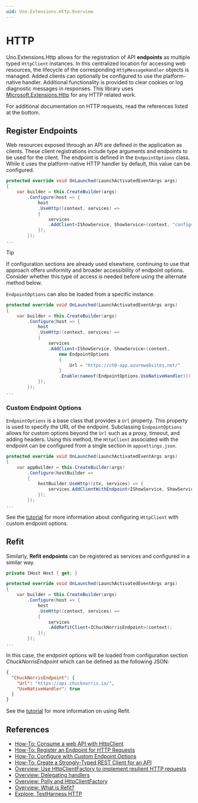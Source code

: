```yaml
---
uid: Uno.Extensions.Http.Overview
---
```

# HTTP

Uno.Extensions.Http allows for the registration of API **endpoints** as multiple typed `HttpClient` instances. In this centralized location for accessing web resources, the lifecycle of the corresponding `HttpMessageHandler` objects is managed. Added clients can optionally be configured to use the platform-native handler. Additional functionality is provided to clear cookies or log diagnostic messages in responses. This library uses [Microsoft.Extensions.Http](https://www.nuget.org/packages/Microsoft.Extensions.Http) for any HTTP related work.

For additional documentation on HTTP requests, read the references listed at the bottom.

## Register Endpoints

Web resources exposed through an API are defined in the application as clients. These client registrations include type arguments and endpoints to be used for the client. The endpoint is defined in the `EndpointOptions` class. While it uses the platform-native HTTP handler by default, this value can be configured. 

```csharp
protected override void OnLaunched(LaunchActivatedEventArgs args)
{
    var builder = this.CreateBuilder(args)
        .Configure(host => {
            host
            .UseHttp((context, services) =>
            {
                services
                .AddClient<IShowService, ShowService>(context, "configsectionname");
            });
        });
...
```

> [!TIP]
> If configuration sections are already used elsewhere, continuing to use that approach offers uniformity and broader accessibility of endpoint options. Consider whether this type of access is needed before using the alternate method below.

`EndpointOptions` can also be loaded from a specific instance. 

```csharp
protected override void OnLaunched(LaunchActivatedEventArgs args)
{
    var builder = this.CreateBuilder(args)
        .Configure(host => {
            host
            .UseHttp((context, services) =>
            {
                services
                .AddClient<IShowService, ShowService>(context,
                    new EndpointOptions
                    {
                        Url = "https://ch9-app.azurewebsites.net/"
                    }
                    .Enable(nameof(EndpointOptions.UseNativeHandler)));
            });
        });
...
```

### Custom Endpoint Options

`EndpointOptions` is a base class that provides a `Url` property. This property is used to specify the URL of the endpoint. Subclassing `EndpointOptions` allows for custom options beyond the `Url` such as a proxy, timeout, and adding headers. Using this method, the `HttpClient` associated with the endpoint can be configured from a single section in `appsettings.json`.

```csharp
protected override void OnLaunched(LaunchActivatedEventArgs args)
{
    var appBuilder = this.CreateBuilder(args)
        .Configure(hostBuilder =>
        {
            hostBuilder.UseHttp((ctx, services) => {
                services.AddClientWithEndpoint<IShowService, ShowService, CustomEndpointOptions>();
            });
        });
...
```

See the [tutorial](xref:Learn.Http.HowToEndpointOptions) for more information about configuring `HttpClient` with custom endpoint options.

## Refit

Similarly, **Refit endpoints** can be registered as services and configured in a similar way.

```csharp
private IHost Host { get; }

protected override void OnLaunched(LaunchActivatedEventArgs args)
{
    var builder = this.CreateBuilder(args)
        .Configure(host => {
            host
            .UseHttp((context, services) =>
            {
                services
                .AddRefitClient<IChuckNorrisEndpoint>(context);
            });
        });
...
```

In this case, the endpoint options will be loaded from configuration section _ChuckNorrisEndpoint_ which can be defined as the following JSON:

```json
{
  "ChuckNorrisEndpoint": {
    "Url": "https://api.chucknorris.io/",
    "UseNativeHandler": true
  }
}
```

See the [tutorial](xref:Learn.Http.HowToRefit) for more information on using Refit.

## References

- [How-To: Consume a web API with HttpClient](xref:Uno.Development.ConsumeWebApi)
- [How-To: Register an Endpoint for HTTP Requests](xref:Learn.Http.HowToHttp)
- [How-To: Configure with Custom Endpoint Options](xref:Learn.Http.HowToEndpointOptions)
- [How-To: Create a Strongly-Typed REST Client for an API](xref:Learn.Http.HowToRefit)
- [Overview: Use HttpClientFactory to implement resilient HTTP requests](https://learn.microsoft.com/dotnet/architecture/microservices/implement-resilient-applications/use-httpclientfactory-to-implement-resilient-http-requests#benefits-of-using-ihttpclientfactory)
- [Overview: Delegating handlers](https://learn.microsoft.com/aspnet/web-api/overview/advanced/http-message-handlers)
- [Overview: Polly and HttpClientFactory](https://github.com/App-vNext/Polly/wiki/Polly-and-HttpClientFactory)
- [Overview: What is Refit?](https://github.com/reactiveui/refit)
- [Explore: TestHarness HTTP](https://github.com/unoplatform/uno.extensions/tree/main/testing/TestHarness/TestHarness.Shared/Ext/Http/)